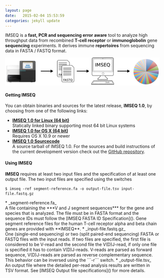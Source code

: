 ```yaml
---
layout: page
date:   2015-02-04 15:53:59
categories: jekyll update
---
```


IMSEQ is a **fast, PCR and sequencing error aware** tool to analyze high throughput data from recombined **T-cell receptor** or **immunoglobolin** gene **sequencing** experiments. It derives immune **repertoires** from sequencing data in FASTA / FASTQ format.

![IMSEQ Workflow](./images/imseq-flow.png)

#### Getting IMSEQ

You can obtain binaries and sources for the latest release, **IMSEQ 1.0**, by choosing from one of the following links:

 * [**IMSEQ 1.0 for Linux (64 bit)**](./binaries/imseq-1.0-linux64.tgz)<br/>Statically linked binary supporting most 64 bit Linux systems
 * [**IMSEQ 1.0 for OS X (64 bit)**](./binaries/imseq-1.0-mac64.tgz)<br/>Requires OS X 10.9 or newer
 * [**IMSEQ 1.0 Sourcecode**](./binaries/imseq-1.0-source.tgz)<br/>A source tarball of IMSEQ 1.0. For the sources and build instructions of the current development version check out the [GitHub repository](https://github.com/lkuchenb/imseq).
 
#### Using IMSEQ

**IMSEQ** requires at least two input files and the specification of at least one output file. The two input files are specified using the switches
```
$ imseq -ref segment-reference.fa -o output-file.tsv input-file.fastq.gz
```
<p></p>
 * _segment-reference.fa_<br/>A file containing the ***V and J segment sequences*** for the gene and species that is analyzed. The file must be in FASTA format and the sequence IDs must follow the [IMSEQ FASTA ID Specification](). Gene segment reference files for the human T-cell receptor alpha and beta chain genes are provided with **IMSEQ**.
 * _input-file.fastq.gz_<br/>One (single-end sequencing) or two (split paired-end sequencing) FASTA or FASTQ files with the input reads. If two files are specified, the first file is considered to be V-read and the second file the V(D)J-read, if only one file is specified it has to contain V(D)J-reads. V-reads are parsed as forward sequence, V(D)J-reads are parsed as reverse complementary sequence. This behavior can be inversed using the ```-r``` switch.
 * _output-file.tsv_<br/>An output file where the detailed per-read analysis results are written in TSV format. See [IMSEQ Output file specifications]() for more details.
